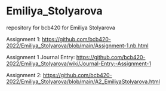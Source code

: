 # Emiliya_Stolyarova
repository for bcb420 for Emiliya Stolyarova

Assignment 1: https://github.com/bcb420-2022/Emiliya_Stolyarova/blob/main/Assignment-1.nb.html

Assignment 1 Journal Entry: https://github.com/bcb420-2022/Emiliya_Stolyarova/wiki/Journal-Entry:-Assignment-1

Assignment 2: https://github.com/bcb420-2022/Emiliya_Stolyarova/blob/main/A2_EmiliyaStolyarova.html

